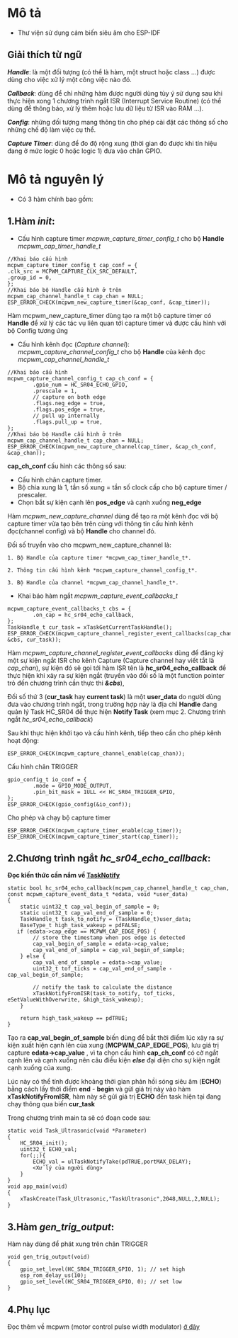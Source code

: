 # Mô tả
- Thư viện sử dụng cảm biến siêu âm cho ESP-IDF

## Giải thích từ ngữ

_**Handle**_: là một đối tượng (có thể là hàm, một struct hoặc class ...) được dùng cho việc xử lý một công việc nào đó.

_**Callback**_: dùng để chỉ những hàm được người dùng tùy ý sử dụng sau khi thực hiện xong 1 chương trình ngắt ISR (Interrupt Service Routine) (có thể dùng để thông báo, xử lý thêm hoặc lưu dữ liệu từ ISR vào RAM ...).

_**Config**_: những đối tượng mang thông tin cho phép cài đặt các thông số cho những chế độ làm việc cụ thể.

_**Capture Timer**_: dùng để đo độ rộng xung (thời gian đo được khi tín hiệu đang ở mức logic 0 hoặc logic 1) đưa vào chân GPIO.

# Mô tả nguyên lý
- Có 3 hàm chính bao gồm:

## 1.Hàm *init*: 
- Cấu hình capture timer *mcpwm_capture_timer_config_t* cho bộ **Handle** *mcpwm_cap_timer_handle_t*

```
//Khai báo cấu hình
mcpwm_capture_timer_config_t cap_conf = {
.clk_src = MCPWM_CAPTURE_CLK_SRC_DEFAULT,
.group_id = 0,
};
//Khai báo bộ Handle cấu hình ở trên
mcpwm_cap_channel_handle_t cap_chan = NULL;
ESP_ERROR_CHECK(mcpwm_new_capture_timer(&cap_conf, &cap_timer));
```

Hàm mcpwm_new_capture_timer dùng tạo ra một bộ capture timer có **Handle** để xử lý  các tác vụ liên quan tới capture timer và được cấu hình với bộ Config tương ứng
- Cấu hình kênh đọc (*Capture channel*): *mcpwm_capture_channel_config_t* cho bộ **Handle** của kênh đọc *mcpwm_cap_channel_handle_t*

```
//Khai báo cấu hình
mcpwm_capture_channel_config_t cap_ch_conf = {
        .gpio_num = HC_SR04_ECHO_GPIO,
        .prescale = 1,
        // capture on both edge
        .flags.neg_edge = true,
        .flags.pos_edge = true,
        // pull up internally
        .flags.pull_up = true,
};
//Khai báo bộ Handle cấu hình ở trên
mcpwm_cap_channel_handle_t cap_chan = NULL;
ESP_ERROR_CHECK(mcpwm_new_capture_channel(cap_timer, &cap_ch_conf, &cap_chan));
```

**cap_ch_conf** cấu hình các thông số sau:
- Cấu hình chân capture timer.
- Bộ chia xung là 1, tần số xung = tần số clock cấp cho bộ capture timer / prescaler.
- Chọn bắt sự kiện cạnh lên **pos_edge** và cạnh xuống **neg_edge**

Hàm *mcpwm_new_capture_channel* dùng để tạo ra một kênh đọc với bộ capture timer vừa tạo bên trên cùng với thông tin cấu hình kênh đọc(channel config) và bộ **Handle** cho channel đó.

Đối số truyền vào cho mcpwm_new_capture_channel là:

    1. Bộ Handle của capture timer *mcpwm_cap_timer_handle_t*.
    
    2. Thông tin cấu hình kênh *mcpwm_capture_channel_config_t*.
    
    3. Bộ Handle của channel *mcpwm_cap_channel_handle_t*.

- Khai báo hàm ngắt *mcpwm_capture_event_callbacks_t*

```
mcpwm_capture_event_callbacks_t cbs = {
        .on_cap = hc_sr04_echo_callback,
};
TaskHandle_t cur_task = xTaskGetCurrentTaskHandle();
ESP_ERROR_CHECK(mcpwm_capture_channel_register_event_callbacks(cap_chan, &cbs, cur_task)); 
```

Hàm *mcpwm_capture_channel_register_event_callbacks* dùng để đăng ký một sự kiện ngắt ISR cho kênh Capture (Capture channel hay viết tắt là *cap_chan*), sự kiện đó sẽ gọi tới hàm ISR tên là  **hc_sr04_echo_callback** để thực hiện khi xảy ra sự kiện ngắt (truyền vào đối số là một function pointer trỏ đến chương trình cần thực thi _**&cbs**_),

Đối số thứ 3 (**cur_task** hay **current task**) là một **user_data** do người dùng đưa vào chương trình ngắt, trong trường hợp này là địa chỉ **Handle**  đang quản lý Task HC_SR04 để thực hiện **Notify Task** (xem mục 2. Chương trình ngắt *hc_sr04_echo_callback*)

Sau khi thực hiện khởi tạo và cấu hình kênh, tiếp theo cần cho phép kênh hoạt động:

```
ESP_ERROR_CHECK(mcpwm_capture_channel_enable(cap_chan));
```

Cấu hình chân TRIGGER

```
gpio_config_t io_conf = {
        .mode = GPIO_MODE_OUTPUT,
        .pin_bit_mask = 1ULL << HC_SR04_TRIGGER_GPIO,
};
ESP_ERROR_CHECK(gpio_config(&io_conf));
```

Cho phép và chạy bộ capture timer

```
ESP_ERROR_CHECK(mcpwm_capture_timer_enable(cap_timer));
ESP_ERROR_CHECK(mcpwm_capture_timer_start(cap_timer));
```

## 2.Chương trình ngắt *hc_sr04_echo_callback*:

**Đọc kiến thức cần nắm về [TaskNotify](https://www.freertos.org/xTaskNotifyFromISR.html)**

```
static bool hc_sr04_echo_callback(mcpwm_cap_channel_handle_t cap_chan, const mcpwm_capture_event_data_t *edata, void *user_data)
{
    static uint32_t cap_val_begin_of_sample = 0;
    static uint32_t cap_val_end_of_sample = 0;
    TaskHandle_t task_to_notify = (TaskHandle_t)user_data;
    BaseType_t high_task_wakeup = pdFALSE;
   if (edata->cap_edge == MCPWM_CAP_EDGE_POS) {
        // store the timestamp when pos edge is detected
        cap_val_begin_of_sample = edata->cap_value;
        cap_val_end_of_sample = cap_val_begin_of_sample;
    } else {
        cap_val_end_of_sample = edata->cap_value;
        uint32_t tof_ticks = cap_val_end_of_sample - cap_val_begin_of_sample;

        // notify the task to calculate the distance
        xTaskNotifyFromISR(task_to_notify, tof_ticks, eSetValueWithOverwrite, &high_task_wakeup);
    }

    return high_task_wakeup == pdTRUE;
}
```

Tạo ra **cap_val_begin_of_sample** biến dùng để bắt thời điểm lúc xảy ra sự kiện xuất hiện cạnh lên của xung (**MCPWM_CAP_EDGE_POS**), lưu giá trị capture **edata->cap_value** , vì ta chọn cấu hình **cap_ch_conf** có cờ ngắt cạnh lên và cạnh xuống nên câu điều kiện _**else**_ đại diện cho sự kiện ngắt cạnh xuống của xung.

Lúc này có thể tính được khoảng thời gian phản hồi sóng siêu âm (**ECHO**) bằng cách lấy thời điểm **end** - **begin** và gửi giá trị này vào hàm **xTaskNotifyFromISR**, hàm này sẽ gửi giá trị **ECHO** đến task hiện tại đang chạy thông qua biến **cur_task**

Trong chương trình main ta sẽ có đoạn code sau:

```
static void Task_Ultrasonic(void *Parameter)
{
    HC_SR04_init();
    uint32_t ECHO_val;
    for(;;){
        ECHO_val = ulTaskNotifyTake(pdTRUE,portMAX_DELAY);
        <Xử lý của người dùng>
    }
}
void app_main(void)
{
    xTaskCreate(Task_Ultrasonic,"TaskUltrasonic",2048,NULL,2,NULL);
}

```

## 3.Hàm *gen_trig_output*:

Hàm này dùng để phát xung trên chân TRIGGER

```
void gen_trig_output(void)
{
    gpio_set_level(HC_SR04_TRIGGER_GPIO, 1); // set high
    esp_rom_delay_us(10);
    gpio_set_level(HC_SR04_TRIGGER_GPIO, 0); // set low
}
```

## 4.Phụ lục

Đọc thêm về mcpwm (motor control pulse width modulator) [ở đây](https://github.com/espressif/esp-idf/blob/35926387738ba28c0c84d29c6e803ed15c5a8ae7/docs/en/api-reference/peripherals/mcpwm.rst)
